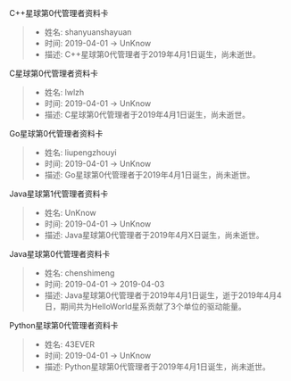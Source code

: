 C++星球第0代管理者资料卡
> - 姓名: shanyuanshayuan
> - 时间: 2019-04-01 -> UnKnow
> - 描述: C++星球第0代管理者于2019年4月1日诞生，尚未逝世。

C星球第0代管理者资料卡
> - 姓名: lwlzh
> - 时间: 2019-04-01 -> UnKnow
> - 描述: C星球第0代管理者于2019年4月1日诞生，尚未逝世。

Go星球第0代管理者资料卡
> - 姓名: liupengzhouyi
> - 时间: 2019-04-01 -> UnKnow
> - 描述: Go星球第0代管理者于2019年4月1日诞生，尚未逝世。

Java星球第1代管理者资料卡
> - 姓名: UnKnow
> - 时间: 2019-04-01 -> UnKnow
> - 描述: Java星球第0代管理者于2019年4月X日诞生，尚未逝世。

Java星球第0代管理者资料卡
> - 姓名: chenshimeng
> - 时间: 2019-04-01 -> 2019-04-03
> - 描述: Java星球第0代管理者于2019年4月1日诞生，逝于2019年4月4日，期间共为HelloWorld星系贡献了3个单位的驱动能量。

Python星球第0代管理者资料卡
> - 姓名: 43EVER
> - 时间: 2019-04-01 -> UnKnow
> - 描述: Python星球第0代管理者于2019年4月1日诞生，尚未逝世。
